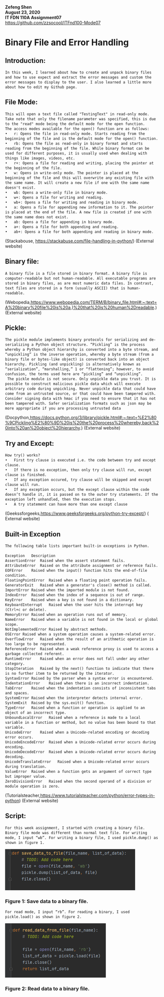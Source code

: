 **Zefeng Shen**  
**August 23, 2020**  
**IT FDN 110A** 
**Assignment07**  
https://github.com/zzsocool/ITFnd100-Mode07


#       Binary File and Error Handling

## Introduction:
```
In this week, I learned about how to create and unpack binary files and how to use expect and extract the error messages and custom the error messages to display to the user. I also learned a little more about how to edit my Github page.
```
## File Mode:
```
This will open a text file called "TestingText" in read-only mode. Take note that only the filename parameter was specified, this is due to the "read" mode being the default mode for the open function.
The access modes available for the open() function are as follows:
•	r: Opens the file in read-only mode. Starts reading from the beginning of the file and is the default mode for the open() function.
•	rb: Opens the file as read-only in binary format and starts reading from the beginning of the file. While binary format can be used for different purposes, it is usually used when dealing with things like images, videos, etc.
•	r+: Opens a file for reading and writing, placing the pointer at the beginning of the file.
•	w: Opens in write-only mode. The pointer is placed at the beginning of the file and this will overwrite any existing file with the same name. It will create a new file if one with the same name doesn't exist.
•	wb: Opens a write-only file in binary mode.
•	w+: Opens a file for writing and reading.
•	wb+: Opens a file for writing and reading in binary mode.
•	a: Opens a file for appending new information to it. The pointer is placed at the end of the file. A new file is created if one with the same name does not exist.
•	ab: Opens a file for appending in binary mode.
•	a+: Opens a file for both appending and reading.
•	ab+: Opens a file for both appending and reading in binary mode.
```
(Stackabouse, https://stackabuse.com/file-handling-in-python/) (External website)

## Binary file:
```
A binary file is a file stored in binary format. A binary file is computer-readable but not human-readable. All executable programs are stored in binary files, as are most numeric data files. In contrast, text files are stored in a form (usually ASCII) that is human-readable.
```
(Webopedia,https://www.webopedia.com/TERM/B/binary_file.html#:~:text=A%20binary%20file%20is%20a,)%20that%20is%20human%2Dreadable.) (External website)

## Pickle:
```
The pickle module implements binary protocols for serializing and de-serializing a Python object structure. “Pickling” is the process whereby a Python object hierarchy is converted into a byte stream, and “unpickling” is the inverse operation, whereby a byte stream (from a binary file or bytes-like object) is converted back into an object hierarchy. Pickling (and unpickling) is alternatively known as “serialization”, “marshalling,” 1 or “flattening”; however, to avoid confusion, the terms used here are “pickling” and “unpickling”.
 The pickle module is not secure. Only unpickle data you trust. It is possible to construct malicious pickle data which will execute arbitrary code during unpickling. Never unpickle data that could have come from an untrusted source, or that could have been tampered with. Consider signing data with hmac if you need to ensure that it has not been tampered with. Safer serialization formats such as json may be more appropriate if you are processing untrusted data
```
(Docpython,https://docs.python.org/3/library/pickle.html#:~:text=%E2%80%9CPickling%E2%80%9D%20is%20the%20process%20whereby,back%20into%20an%20object%20hierarchy.) (External website)

## Try and Except:
```
How try() works?
•	First try clause is executed i.e. the code between try and except clause.
•	If there is no exception, then only try clause will run, except clause is finished.
•	If any exception occured, try clause will be skipped and except clause will run.
•	If any exception occurs, but the except clause within the code doesn’t handle it, it is passed on to the outer try statements. If the exception left unhandled, then the execution stops.
•	A try statement can have more than one except clause
```
(Geekssforgeeks,https://www.geeksforgeeks.org/python-try-except/) ( External website)


## Built-in Exception
```
The following table lists important built-in exceptions in Python.

Exception	Description
AssertionError	Raised when the assert statement fails.
AttributeError	Raised on the attribute assignment or reference fails.
EOFError	Raised when the input() function hits the end-of-file condition.
FloatingPointError	Raised when a floating point operation fails.
GeneratorExit	Raised when a generator's close() method is called.
ImportError	Raised when the imported module is not found.
IndexError	Raised when the index of a sequence is out of range.
KeyError	Raised when a key is not found in a dictionary.
KeyboardInterrupt	Raised when the user hits the interrupt key (Ctrl+c or delete).
MemoryError	Raised when an operation runs out of memory.
NameError	Raised when a variable is not found in the local or global scope.
NotImplementedError	Raised by abstract methods.
OSError	Raised when a system operation causes a system-related error.
OverflowError	Raised when the result of an arithmetic operation is too large to be represented.
ReferenceError	Raised when a weak reference proxy is used to access a garbage collected referent.
RuntimeError	Raised when an error does not fall under any other category.
StopIteration	Raised by the next() function to indicate that there is no further item to be returned by the iterator.
SyntaxError	Raised by the parser when a syntax error is encountered.
IndentationError	Raised when there is an incorrect indentation.
TabError	Raised when the indentation consists of inconsistent tabs and spaces.
SystemError	Raised when the interpreter detects internal error.
SystemExit	Raised by the sys.exit() function.
TypeError	Raised when a function or operation is applied to an object of an incorrect type.
UnboundLocalError	Raised when a reference is made to a local variable in a function or method, but no value has been bound to that variable.
UnicodeError	Raised when a Unicode-related encoding or decoding error occurs.
UnicodeEncodeError	Raised when a Unicode-related error occurs during encoding.
UnicodeDecodeError	Raised when a Unicode-related error occurs during decoding.
UnicodeTranslateError	Raised when a Unicode-related error occurs during translation.
ValueError	Raised when a function gets an argument of correct type but improper value.
ZeroDivisionError	Raised when the second operand of a division or module operation is zero.
```
(Tutorialsteacher,https://www.tutorialsteacher.com/python/error-types-in-python) (External website)

## Script:
```
For this week assignment, I started with creating a binary file. Binary file mode was different than normal text file. For writing mode, I input “wb”. For writing a binary file, I used pickle.dump() as shown in figure 1.
```
![Figure 1](https://github.com/zzsocool/ITFnd100-Mode07/blob/master/docs/assignmeng.png "Figure 1")
### Figure 1: Save data to a binary file.
```
For read mode, I input “rb”. For reading a binary, I used pickle.load() as shown in figure 2.
```
![Figure 2](https://github.com/zzsocool/ITFnd100-Mode07/blob/master/docs/aaaaa.png "Figure 2")
### Figure 2: Read data to a binary file.
